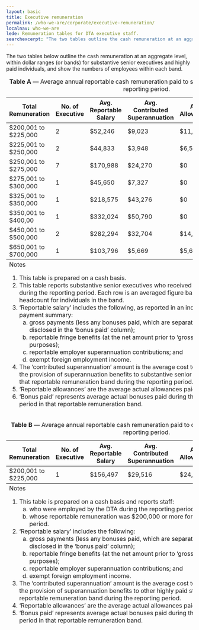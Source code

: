 ```yaml
---
layout: basic
title: Executive remuneration
permalink: /who-we-are/corporate/executive-remuneration/
localnav: who-we-are
lede: Remuneration tables for DTA executive staff.
searchexcerpt: "The two tables outline the cash remuneration at an aggregate level, within dollar ranges (or bands) for substantive senior executives and highly paid individuals, and show the numbers of employees within each band."
---
```


The two tables below outline the cash remuneration at an aggregate level, within dollar ranges (or bands) for substantive senior executives and highly paid individuals, and show the numbers of employees within each band.

<div class="horizontal-scroll-table-container">
  <table class="content-table" summary="Table A shows the average annual reportable cash remuneration paid to substantive executives during the reporting period.">
    <caption><strong>Table A</strong> &mdash; Average annual reportable cash remuneration paid to substantive executives during the reporting period.</caption>
    <thead>
      <tr>
        <th scope="col">Total Remuneration</th>
        <th scope="col">No. of Executive</th>
        <th scope="col">Avg. Reportable Salary</th>
        <th scope="col">Avg. Contributed Superannuation</th>
        <th scope="col">Avg. Allowances</th>
        <th scope="col">Avg. Bonus Paid</th>
        <th scope="col">Avg. Total Remuneration</th>
      </tr>
    </thead>
    <tbody>
      <tr>
        <td>$200,001 to $225,000</td>
        <td>2</td>
        <td>$52,246</td>
        <td>$9,023</td>
        <td>$11,747</td>
        <td>$0</td>
        <td>$73,016</td>
      </tr>
      <tr>
        <td>$225,001 to $250,000</td>
        <td>2</td>
        <td>$44,833</td>
        <td>$3,948</td>
        <td>$6,517</td>
        <td>$0</td>
        <td>$55,298</td>
      </tr>
      <tr>
        <td>$250,001 to $275,000</td>
        <td>7</td>
        <td>$170,988</td>
        <td>$24,270</td>
        <td>$0</td>
        <td>$0</td>
        <td>$195,258</td>
      </tr>
      <tr>
        <td>$275,001 to $300,000</td>
        <td>1</td>
        <td>$45,650</td>
        <td>$7,327</td>
        <td>$0</td>
        <td>$0</td>
        <td>$52,977</td>
      </tr>
      <tr>
        <td>$325,001 to $350,000</td>
        <td>1</td>
        <td>$218,575</td>
        <td>$43,276</td>
        <td>$0</td>
        <td>$0</td>
        <td>$261,851</td>
      </tr>
      <tr>
        <td>$350,001 to $400,00</td>
        <td>1</td>
        <td>$332,024</td>
        <td>$50,790</td>
        <td>$0</td>
        <td>$0</td>
        <td>$382,814</td>
      </tr>
      <tr>
        <td>$450,001 to $500,000</td>
        <td>2</td>
        <td>$282,294</td>
        <td>$32,704</td>
        <td>$14,170</td>
        <td>$0</td>
        <td>$329,168</td>
      </tr>
      <tr>
        <td>$650,001 to $700,000</td>
        <td>1</td>
        <td>$103,796</td>
        <td>$5,669</td>
        <td>$5,687</td>
        <td>$0</td>
        <td>$115,152</td>
      </tr>
    </tbody>
    <tfoot>
      <tr>
        <td colspan="6">Notes
          <ol>
            <li>This table is prepared on a cash basis.</li>
            <li>This table reports substantive senior executives who received remuneration during the reporting period. Each row is an averaged figure based on headcount for individuals in the band.</li>
            <li>‘Reportable salary’ includes the following, as reported in an individual’s payment summary:
              <ol type='a'>
                <li>gross payments (less any bonuses paid, which are separated out and disclosed in the ‘bonus paid’ column);</li>
                <li>reportable fringe benefits (at the net amount prior to ‘grossing up’ for tax purposes);</li>
                <li>reportable employer superannuation contributions; and</li>
                <li>exempt foreign employment income.</li>
              </ol>
            </li>
            <li>The ‘contributed superannuation’ amount is the average cost to the DTA for the provision of superannuation benefits to substantive senior executives in that reportable remuneration band during the reporting period.</li>
            <li>‘Reportable allowances’ are the average actual allowances paid.</li>
            <li>‘Bonus paid’ represents average actual bonuses paid during the reporting period in that reportable remuneration band.</li>
          </ol>
        </td>
      </tr>
    </tfoot>
  </table>
</div>



<div class="horizontal-scroll-table-container">
  <table class="content-table" summary="Table B shows the average annual reportable cash remuneration paid to other highly paid staff during the reporting period.">
    <caption><strong>Table B</strong> &mdash; Average annual reportable cash remuneration paid to other highly paid staff during the reporting period.</caption>
    <thead>
      <tr>
        <th scope="col">Total Remuneration</th>
        <th scope="col">No. of Executive</th>
        <th scope="col">Avg. Reportable Salary</th>
        <th scope="col">Avg. Contributed Superannuation</th>
        <th scope="col">Avg. Allowances</th>
        <th scope="col">Avg. Bonus Paid</th>
        <th scope="col">Avg. Total Remuneration</th>
      </tr>
    </thead>
    <tbody>
      <tr>
        <td>$200,001 to $225,000</td>
        <td>1</td>
        <td>$156,497</td>
        <td>$29,516</td>
        <td>$24,920</td>
        <td>$0</td>
        <td>$210,933</td>
      </tr>
    </tbody>
    <tfoot>
      <tr>
        <td colspan="6">Notes
          <ol>
            <li>This table is prepared on a cash basis and reports staff:
              <ol type='a'>
                <li>who were employed by the DTA during the reporting period; and</li>
                <li>whose reportable remuneration was $200,000 or more for the reporting period.</li>
              </ol>
            </li>
            <li>‘Reportable salary’ includes the following:
              <ol type='a'>
                <li>gross payments (less any bonuses paid, which are separated out and disclosed in the ‘bonus paid’ column);</li>
                <li>reportable fringe benefits (at the net amount prior to ‘grossing up’ for tax purposes);</li>
                <li>reportable employer superannuation contributions; and</li>
                <li>exempt foreign employment income.</li>
              </ol>
            </li>
            <li>The ‘contributed superannuation’ amount is the average cost to the DTA for the provision of superannuation benefits to other highly paid staff in that reportable remuneration band during the reporting period.</li>
            <li>‘Reportable allowances’ are the average actual allowances paid.</li>
            <li>‘Bonus paid’ represents average actual bonuses paid during the reporting period in that reportable remuneration band.</li>
          </ol>
        </td>
      </tr>
    </tfoot>
  </table>
</div>
